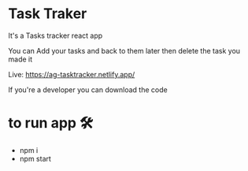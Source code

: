 # Task Traker

It's a Tasks tracker react app

You can Add your tasks and back to them later then delete the task you made it

Live: https://ag-tasktracker.netlify.app/

If you're a developer you can download the code 

# to run app 🛠️

<ul>
  <li>npm i</li>
  <li>npm start</li>
</ul>


